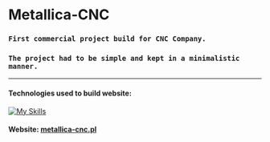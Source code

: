 # Metallica-CNC

### ` First commercial project build for CNC Company. `
 
### `The project had to be simple and kept in a minimalistic manner.`

---

#### Technologies used to build website:
[![My Skills](https://skillicons.dev/icons?i=html,css,js)](https://skillicons.dev)


#### Website: [metallica-cnc.pl](https://metallica-cnc.pl)

